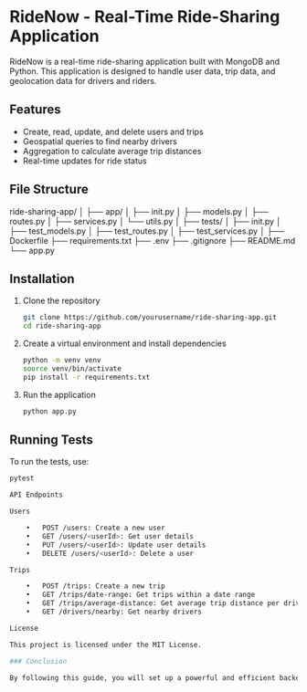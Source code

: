 # RideNow - Real-Time Ride-Sharing Application

RideNow is a real-time ride-sharing application built with MongoDB and Python. This application is designed to handle user data, trip data, and geolocation data for drivers and riders.

## Features

- Create, read, update, and delete users and trips
- Geospatial queries to find nearby drivers
- Aggregation to calculate average trip distances
- Real-time updates for ride status

## File Structure

ride-sharing-app/
│
├── app/
│   ├── init.py
│   ├── models.py
│   ├── routes.py
│   ├── services.py
│   └── utils.py
│
├── tests/
│   ├── init.py
│   ├── test_models.py
│   ├── test_routes.py
│   ├── test_services.py
│
├── Dockerfile
├── requirements.txt
├── .env
├── .gitignore
├── README.md
└── app.py

## Installation

1. Clone the repository
    ```bash
    git clone https://github.com/yourusername/ride-sharing-app.git
    cd ride-sharing-app
    ```

2. Create a virtual environment and install dependencies
    ```bash
    python -m venv venv
    source venv/bin/activate
    pip install -r requirements.txt
    ```

3. Run the application
    ```bash
    python app.py
    ```

## Running Tests

To run the tests, use:
```bash
pytest

API Endpoints

Users

	•	POST /users: Create a new user
	•	GET /users/<userId>: Get user details
	•	PUT /users/<userId>: Update user details
	•	DELETE /users/<userId>: Delete a user

Trips

	•	POST /trips: Create a new trip
	•	GET /trips/date-range: Get trips within a date range
	•	GET /trips/average-distance: Get average trip distance per driver
	•	GET /drivers/nearby: Get nearby drivers

License

This project is licensed under the MIT License.

### Conclusion

By following this guide, you will set up a powerful and efficient backend for your real-time ride-sharing application. MongoDB's flexibility and performance, combined with Python and Flask, provide a robust solution for handling dynamic and large-scale data. Don't forget to refer to the [official MongoDB documentation](https://docs.mongodb.com/) for more information and best practices. Additionally, you can explore more about integrating large language models with databases in my post on [LLMs with Database Integrations](https://allaboutwebdev.com/llms/).